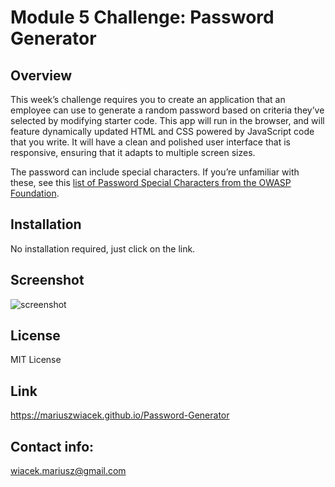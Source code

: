 # Module 5 Challenge: Password Generator

## Overview
 
This week’s challenge requires you to create an application that an employee can use to generate a random password based on criteria they’ve selected by modifying starter code. This app will run in the browser, and will feature dynamically updated HTML and CSS powered by JavaScript code that you write. It will have a clean and polished user interface that is responsive, ensuring that it adapts to multiple screen sizes.

The password can include special characters. If you’re unfamiliar with these, see this [list of Password Special Characters from the OWASP Foundation](https://www.owasp.org/index.php/Password_special_characters).

## Installation

No installation required, just click on the link.

## Screenshot

![screenshot](images/screenshot.jpeg)

## License

MIT License

## Link

https://mariuszwiacek.github.io/Password-Generator


## Contact info: 
wiacek.mariusz@gmail.com
